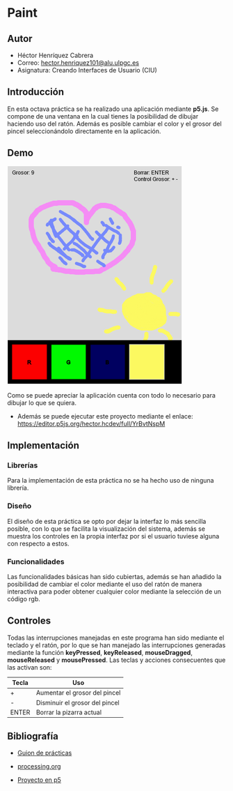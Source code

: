 # Paint

## Autor

* Héctor Henríquez Cabrera
* Correo: [hector.henriquez101@alu.ulpgc.es](mailto:hector.henriquez101@alu.ulpgc.es)
* Asignatura: Creando Interfaces de Usuario (CIU)

## Introducción

En esta octava práctica se ha realizado una aplicación mediante **p5.js**. Se compone de una ventana en la cual tienes la posibilidad de dibujar haciendo uso del ratón. Además es posible cambiar el color y el grosor del pincel seleccionándolo directamente en la aplicación.

## Demo

![](demo.png)

Como se puede apreciar la aplicación cuenta con todo lo necesario para dibujar lo que se quiera.

* Además se puede ejecutar este proyecto mediante el enlace: https://editor.p5js.org/hector.hcdev/full/YrBvtNspM

## Implementación

### Librerías

Para la implementación de esta práctica no se ha hecho uso de ninguna librería.

### Diseño

El diseño de esta práctica se opto por dejar la interfaz lo más sencilla posible, con lo que se facilita la visualización del sistema, además se muestra los controles en la propia interfaz por si el usuario tuviese alguna con respecto a estos.

### Funcionalidades

Las funcionalidades básicas han sido cubiertas, además se han añadido la posibilidad de cambiar el color mediante el uso del ratón de manera interactiva para poder obtener cualquier color mediante la selección de un código rgb.

## Controles

Todas las interrupciones manejadas en este programa han sido mediante el teclado y el ratón, por lo que se han manejado las interrupciones generadas mediante la función **keyPressed**, **keyReleased**, **mouseDragged**, **mouseReleased** y **mousePressed**. Las teclas y acciones consecuentes que las activan son:

| Tecla | Uso                            |
| ----- | ------------------------------ |
| +     | Aumentar el grosor del pincel  |
| -     | Disminuir el grosor del pincel |
| ENTER | Borrar la pizarra actual       |

## Bibliografía

* [Guion de prácticas](https://cv-aep.ulpgc.es/cv/ulpgctp20/pluginfile.php/126724/mod_resource/content/22/CIU_Pr_cticas.pdf)

* [processing.org](https://processing.org/)
* [Proyecto en p5](https://editor.p5js.org/hector.hcdev/embed/YrBvtNspM)